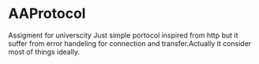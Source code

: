 # AAProtocol
Assigment for universcity
Just simple portocol inspired from http
but it suffer from error handeling for connection and transfer.Actually it consider most of things ideally.
